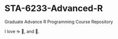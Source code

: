 # STA-6233-Advanced-R
 Graduate Advance R Programming Course Repository
 
 I love :coffee: :pizza:,  and :dancer:. 
